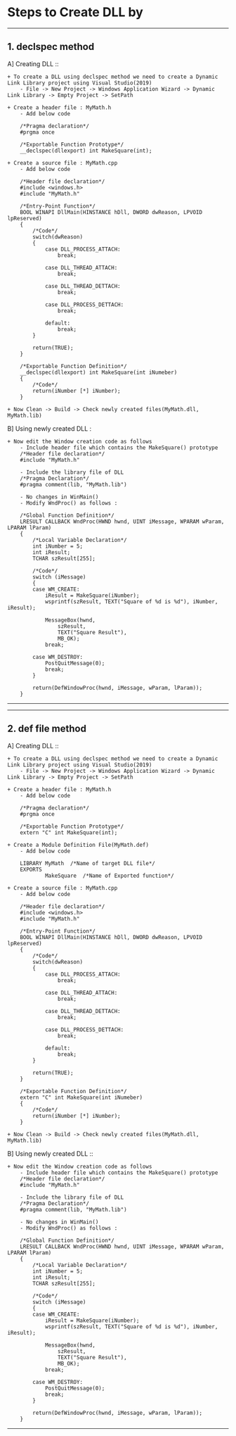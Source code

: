 # Steps to Create DLL by

------------------------
## 1. declspec method ##

A] Creating DLL ::
  
    + To create a DLL using declspec method we need to create a Dynamic Link Library project using Visual Studio(2019)
		- File -> New Project -> Windows Application Wizard -> Dynamic Link Library -> Empty Project -> SetPath

	+ Create a header file : MyMath.h
		- Add below code
		
		/*Pragma declaration*/
		#prgma once
		
		/*Exportable Function Prototype*/
		__declspec(dllexport) int MakeSquare(int);
		
	+ Create a source file : MyMath.cpp
		- Add below code
		
		/*Header file declaration*/
		#include <windows.h>
		#include "MyMath.h"
		
		/*Entry-Point Function*/
		BOOL WINAPI DllMain(HINSTANCE hDll, DWORD dwReason, LPVOID lpReserved)
		{
			/*Code*/
			switch(dwReason)
			{
				case DLL_PROCESS_ATTACH:
					break;
				
				case DLL_THREAD_ATTACH:
					break;
					
				case DLL_THREAD_DETTACH:
					break;
					
				case DLL_PROCESS_DETTACH:
					break;
				
				default:
					break;
			}
			
			return(TRUE);
		}
		
		/*Exportable Function Definition*/
		__declspec(dllexport) int MakeSquare(int iNumeber)
		{
			/*Code*/
			return(iNumber [*] iNumber);
		}

	+ Now Clean -> Build -> Check newly created files(MyMath.dll, MyMath.lib)

B] Using newly created DLL :
  
    + Now edit the Window creation code as follows
		- Include header file which contains the MakeSquare() prototype
		/*Header file declaration*/
		#include "MyMath.h"

		- Include the library file of DLL
		/*Pragma Declaration*/
		#pragma comment(lib, "MyMath.lib")

		- No changes in WinMain()
		- Modify WndProc() as follows :
		
		/*Global Function Definition*/
		LRESULT CALLBACK WndProc(HWND hwnd, UINT iMessage, WPARAM wParam, LPARAM lParam)
		{
			/*Local Variable Declaration*/
			int iNumber = 5;
			int iResult;
			TCHAR szResult[255];

			/*Code*/
			switch (iMessage)
			{
			case WM_CREATE:
				iResult = MakeSquare(iNumber);
				wsprintf(szResult, TEXT("Square of %d is %d"), iNumber, iResult);

				MessageBox(hwnd,
					szResult,
					TEXT("Square Result"),
					MB_OK);
				break;

			case WM_DESTROY:
				PostQuitMessage(0);
				break;
			}

			return(DefWindowProc(hwnd, iMessage, wParam, lParam));
		}
------------------------

------------------------
## 2. def file method ##

A] Creating DLL ::
	
    + To create a DLL using declspec method we need to create a Dynamic Link Library project using Visual Studio(2019)
		- File -> New Project -> Windows Application Wizard -> Dynamic Link Library -> Empty Project -> SetPath

	+ Create a header file : MyMath.h
		- Add below code
		
		/*Pragma declaration*/
		#prgma once
		
		/*Exportable Function Prototype*/
		extern "C" int MakeSquare(int);
	
	+ Create a Module Definition File(MyMath.def)
		- Add below code 
		
		LIBRARY	MyMath	/*Name of target DLL file*/
		EXPORTS
				MakeSquare	/*Name of Exported function*/
		
	+ Create a source file : MyMath.cpp
		- Add below code
		
		/*Header file declaration*/
		#include <windows.h>
		#include "MyMath.h"
		
		/*Entry-Point Function*/
		BOOL WINAPI DllMain(HINSTANCE hDll, DWORD dwReason, LPVOID lpReserved)
		{
			/*Code*/
			switch(dwReason)
			{
				case DLL_PROCESS_ATTACH:
					break;
				
				case DLL_THREAD_ATTACH:
					break;
					
				case DLL_THREAD_DETTACH:
					break;
					
				case DLL_PROCESS_DETTACH:
					break;
				
				default:
					break;
			}
			
			return(TRUE);
		}
		
		/*Exportable Function Definition*/
		extern "C" int MakeSquare(int iNumeber)
		{
			/*Code*/
			return(iNumber [*] iNumber);
		}

	+ Now Clean -> Build -> Check newly created files(MyMath.dll, MyMath.lib)

B] Using newly created DLL ::
	
    + Now edit the Window creation code as follows
		- Include header file which contains the MakeSquare() prototype
		/*Header file declaration*/
		#include "MyMath.h"

		- Include the library file of DLL
		/*Pragma Declaration*/
		#pragma comment(lib, "MyMath.lib")

		- No changes in WinMain()
		- Modify WndProc() as follows :
		
		/*Global Function Definition*/
		LRESULT CALLBACK WndProc(HWND hwnd, UINT iMessage, WPARAM wParam, LPARAM lParam)
		{
			/*Local Variable Declaration*/
			int iNumber = 5;
			int iResult;
			TCHAR szResult[255];

			/*Code*/
			switch (iMessage)
			{
			case WM_CREATE:
				iResult = MakeSquare(iNumber);
				wsprintf(szResult, TEXT("Square of %d is %d"), iNumber, iResult);

				MessageBox(hwnd,
					szResult,
					TEXT("Square Result"),
					MB_OK);
				break;

			case WM_DESTROY:
				PostQuitMessage(0);
				break;
			}

			return(DefWindowProc(hwnd, iMessage, wParam, lParam));
		}
------------------------
